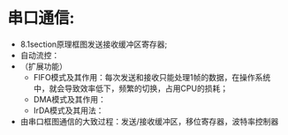 # 串口通信:  
  - 8.1section原理框图发送接收缓冲区寄存器;
  - 自动流控：
- （扩展功能）
  - FIFO模式及其作用：每次发送和接收只能处理1帧的数据，在操作系统中，就会导致效率低下，频繁的切换，占用CPU的损耗；
  - DMA模式及其作用：
  - IrDA模式及其用法：
- 由串口框图通信的大致过程：发送/接收缓冲区，移位寄存器，波特率控制器 
